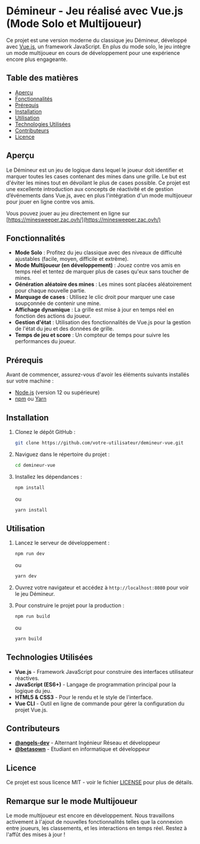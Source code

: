 # Démineur - Jeu réalisé avec Vue.js (Mode Solo et Multijoueur)

Ce projet est une version moderne du classique jeu Démineur, développé avec [Vue.js](https://vuejs.org/), un framework JavaScript. En plus du mode solo, le jeu intègre un mode multijoueur en cours de développement pour une expérience encore plus engageante.

## Table des matières
- [Aperçu](#aperçu)
- [Fonctionnalités](#fonctionnalités)
- [Prérequis](#prérequis)
- [Installation](#installation)
- [Utilisation](#utilisation)
- [Technologies Utilisées](#technologies-utilisées)
- [Contributeurs](#contributeurs)
- [Licence](#licence)

## Aperçu

Le Démineur est un jeu de logique dans lequel le joueur doit identifier et marquer toutes les cases contenant des mines dans une grille. Le but est d'éviter les mines tout en dévoilant le plus de cases possible. Ce projet est une excellente introduction aux concepts de réactivité et de gestion d’événements dans Vue.js, avec en plus l'intégration d'un mode multijoueur pour jouer en ligne contre vos amis.

Vous pouvez jouer au jeu directement en ligne sur [https://minesweeper.zac.ovh/](https://minesweeper.zac.ovh/)

## Fonctionnalités

- **Mode Solo** : Profitez du jeu classique avec des niveaux de difficulté ajustables (facile, moyen, difficile et extrême).
- **Mode Multijoueur (en développement)** : Jouez contre vos amis en temps réel et tentez de marquer plus de cases qu'eux sans toucher de mines.
- **Génération aléatoire des mines** : Les mines sont placées aléatoirement pour chaque nouvelle partie.
- **Marquage de cases** : Utilisez le clic droit pour marquer une case soupçonnée de contenir une mine.
- **Affichage dynamique** : La grille est mise à jour en temps réel en fonction des actions du joueur.
- **Gestion d'état** : Utilisation des fonctionnalités de Vue.js pour la gestion de l'état du jeu et des données de grille.
- **Temps de jeu et score** : Un compteur de temps pour suivre les performances du joueur.

## Prérequis

Avant de commencer, assurez-vous d'avoir les éléments suivants installés sur votre machine :

- [Node.js](https://nodejs.org/) (version 12 ou supérieure)
- [npm](https://www.npmjs.com/) ou [Yarn](https://yarnpkg.com/)

## Installation

1. Clonez le dépôt GitHub :
   ```bash
   git clone https://github.com/votre-utilisateur/demineur-vue.git
   ```

2. Naviguez dans le répertoire du projet :
   ```bash
   cd demineur-vue
   ```

3. Installez les dépendances :
   ```bash
   npm install
   ```
   ou
   ```bash
   yarn install
   ```

## Utilisation

1. Lancez le serveur de développement :
   ```bash
   npm run dev
   ```
   ou
   ```bash
   yarn dev
   ```

2. Ouvrez votre navigateur et accédez à `http://localhost:8080` pour voir le jeu Démineur.

3. Pour construire le projet pour la production :
   ```bash
   npm run build
   ```
   ou
   ```bash
   yarn build
   ```

## Technologies Utilisées

- **Vue.js** - Framework JavaScript pour construire des interfaces utilisateur réactives.
- **JavaScript (ES6+)** - Langage de programmation principal pour la logique du jeu.
- **HTML5 & CSS3** - Pour le rendu et le style de l'interface.
- **Vue CLI** - Outil en ligne de commande pour gérer la configuration du projet Vue.js.

## Contributeurs

- **[@angels-dev](https://github.com/angels-dev)** - Alternant Ingénieur Réseau et développeur
- **[@betasown](https://github.com/betasown)** - Etudiant en informatique et développeur

## Licence

Ce projet est sous licence MIT - voir le fichier [LICENSE](LICENSE) pour plus de détails.

## Remarque sur le mode Multijoueur

Le mode multijoueur est encore en développement. Nous travaillons activement à l'ajout de nouvelles fonctionnalités telles que la connexion entre joueurs, les classements, et les interactions en temps réel. Restez à l'affût des mises à jour !

